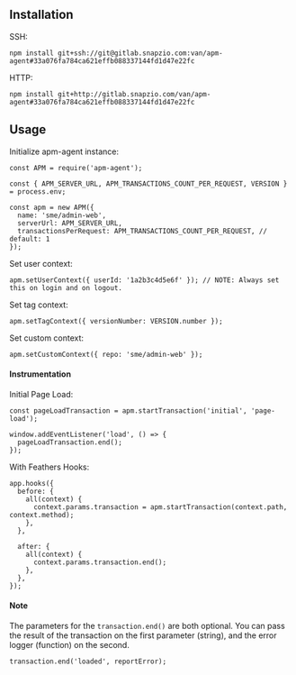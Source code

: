 ## Installation
SSH:
```
npm install git+ssh://git@gitlab.snapzio.com:van/apm-agent#33a076fa784ca621effb088337144fd1d47e22fc
```
HTTP:
```
npm install git+http://gitlab.snapzio.com/van/apm-agent#33a076fa784ca621effb088337144fd1d47e22fc
```

## Usage
Initialize apm-agent instance:
```
const APM = require('apm-agent');

const { APM_SERVER_URL, APM_TRANSACTIONS_COUNT_PER_REQUEST, VERSION } = process.env;

const apm = new APM({
  name: 'sme/admin-web',
  serverUrl: APM_SERVER_URL,
  transactionsPerRequest: APM_TRANSACTIONS_COUNT_PER_REQUEST, // default: 1
});
```

Set user context:
```
apm.setUserContext({ userId: '1a2b3c4d5e6f' }); // NOTE: Always set this on login and on logout.
```
Set tag context:
```
apm.setTagContext({ versionNumber: VERSION.number });
```

Set custom context:
```
apm.setCustomContext({ repo: 'sme/admin-web' });
```

#### Instrumentation
Initial Page Load:
```
const pageLoadTransaction = apm.startTransaction('initial', 'page-load');

window.addEventListener('load', () => {
  pageLoadTransaction.end();
});
```

With Feathers Hooks:
```
app.hooks({
  before: {
    all(context) {
      context.params.transaction = apm.startTransaction(context.path, context.method);
    },
  },

  after: {
    all(context) {
      context.params.transaction.end();
    },
  },
});
```


#### Note
The parameters for the ``transaction.end()`` are both optional. You can pass the result of the transaction on the first parameter (string), and the error logger (function) on the second.
```
transaction.end('loaded', reportError);
```
